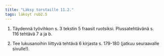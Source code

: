 ```yaml
---
title: "Läksy torstaille 11.2."
tags: läksyt rub2.5
---
```


1. Täydennä työvihkon s. 3 tekstin 5 fraasit ruotsiksi. Plussatehtävänä s. 116 tehtävä 7 a ja b.

2. Tee lukusanoihin liittyvä tehtävä 6 kirjasta s. 179-180 (jatkuu seuraavalle sivulle!).